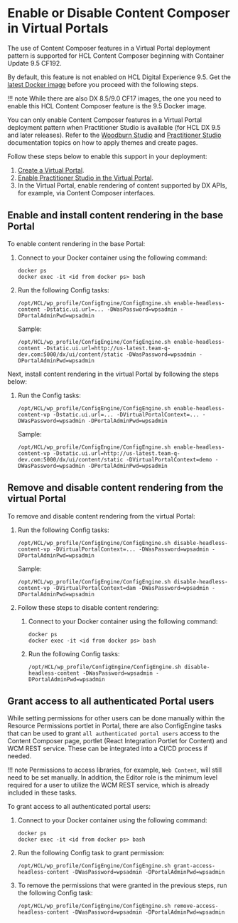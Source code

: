 # Enable or Disable Content Composer in Virtual Portals

The use of Content Composer features in a Virtual Portal deployment pattern is supported for HCL Content Composer beginning with Container Update 9.5 CF192.

By default, this feature is not enabled on HCL Digital Experience 9.5. Get the [latest Docker image](../../../../deploy_dx/install/container/image_list.md) before you proceed with the following steps.

!!! note
     While there are also DX 8.5/9.0 CF17 images, the one you need to enable this HCL Content Composer feature is the 9.5 Docker image.

You can only enable Content Composer features in a Virtual Portal deployment pattern when Practitioner Studio is available (for HCL DX 9.5 and later releases). Refer to the [Woodburn Studio](../../../../build_sites/woodburn_studio/index.md) and [Practitioner Studio](../../../../build_sites/practitioner_studio/index.md) documentation topics on how to apply themes and create pages.

Follow these steps below to enable this support in your deployment:

1.  [Create a Virtual Portal](../../../../build_sites/virtual_portal/adm_vp_task/vp_adm_task/create_vp/index.md).
2.  [Enable Practitioner Studio in the Virtual Portal](../../../../build_sites/practitioner_studio/working_with_ps/enable_prac_studio.md).
3.  In the Virtual Portal, enable rendering of content supported by DX APIs, for example, via Content Composer interfaces.

## Enable and install content rendering in the base Portal

To enable content rendering in the base Portal:

1.  Connect to your Docker container using the following command:

    ```
    docker ps
    docker exec -it <id from docker ps> bash
    ```

2.  Run the following Config tasks:

    ```
    /opt/HCL/wp_profile/ConfigEngine/ConfigEngine.sh enable-headless-content -Dstatic.ui.url=... -DWasPassword=wpsadmin -DPortalAdminPwd=wpsadmin
    ```

    Sample:

    ```
    /opt/HCL/wp_profile/ConfigEngine/ConfigEngine.sh enable-headless-content -Dstatic.ui.url=http://us-latest.team-q-dev.com:5000/dx/ui/content/static -DWasPassword=wpsadmin -DPortalAdminPwd=wpsadmin
    ```


Next, install content rendering in the virtual Portal by following the steps below:

1.  Run the Config tasks:

    ```
    /opt/HCL/wp_profile/ConfigEngine/ConfigEngine.sh enable-headless-content-vp -Dstatic.ui.url=... -DVirtualPortalContext=... -DWasPassword=wpsadmin -DPortalAdminPwd=wpsadmin
    ```

    Sample:

    ```
    /opt/HCL/wp_profile/ConfigEngine/ConfigEngine.sh enable-headless-content-vp -Dstatic.ui.url=http://us-latest.team-q-dev.com:5000/dx/ui/content/static -DVirtualPortalContext=demo -DWasPassword=wpsadmin -DPortalAdminPwd=wpsadmin
    ```


## Remove and disable content rendering from the virtual Portal

To remove and disable content rendering from the virtual Portal:

1.  Run the following Config tasks:

    ```
    /opt/HCL/wp_profile/ConfigEngine/ConfigEngine.sh disable-headless-content-vp -DVirtualPortalContext=... -DWasPassword=wpsadmin -DPortalAdminPwd=wpsadmin
    ```

    Sample:

    ```
    /opt/HCL/wp_profile/ConfigEngine/ConfigEngine.sh disable-headless-content-vp -DVirtualPortalContext=dam -DWasPassword=wpsadmin -DPortalAdminPwd=wpsadmin
    ```

2.  Follow these steps to disable content rendering:

    1.  Connect to your Docker container using the following command:

        ```
        docker ps
        docker exec -it <id from docker ps> bash
        ```

    2.  Run the following Config tasks:

        ```
        /opt/HCL/wp_profile/ConfigEngine/ConfigEngine.sh disable-headless-content -DWasPassword=wpsadmin -DPortalAdminPwd=wpsadmin
        ```


## Grant access to all authenticated Portal users

While setting permissions for other users can be done manually within the Resource Permissions portlet in Portal, there are also ConfigEngine tasks that can be used to grant `all authenticated portal users` access to the Content Composer page, portlet (React Integration Portlet for Content) and WCM REST service. These can be integrated into a CI/CD process if needed.

!!! note
     Permissions to access libraries, for example, `Web Content`, will still need to be set manually. In addition, the Editor role is the minimum level required for a user to utilize the WCM REST service, which is already included in these tasks.

To grant access to all authenticated portal users:

1.  Connect to your Docker container using the following command:

    ```
    docker ps
    docker exec -it <id from docker ps> bash
    ```

2.  Run the following Config task to grant permission:

    ```
    /opt/HCL/wp_profile/ConfigEngine/ConfigEngine.sh grant-access-headless-content -DWasPassword=wpsadmin -DPortalAdminPwd=wpsadmin
    ```

3.  To remove the permissions that were granted in the previous steps, run the following Config task:

    ```
    /opt/HCL/wp_profile/ConfigEngine/ConfigEngine.sh remove-access-headless-content -DWasPassword=wpsadmin -DPortalAdminPwd=wpsadmin
    ```



